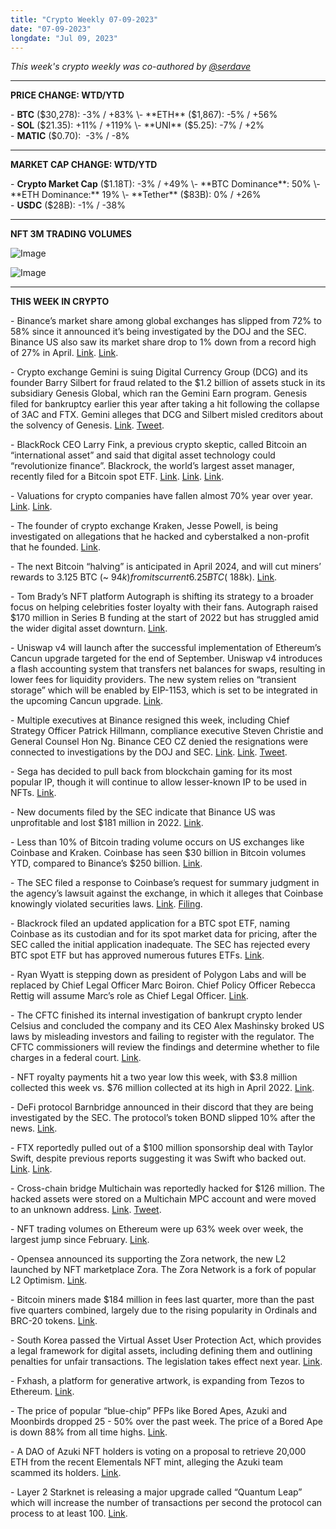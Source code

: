 ```yaml
---
title: "Crypto Weekly 07-09-2023"
date: "07-09-2023"
longdate: "Jul 09, 2023"
---
```


*This week's crypto weekly was co-authored by [@serdave](https://twitter.com/serdave_eth)*



---

**PRICE CHANGE: WTD/YTD**

\- **BTC** ($30,278): -3% / +83%  
\- **ETH** ($1,867): -5% / +56%  
\- **SOL** ($21.35): +11% / +119%  
\- **UNI** ($5.25): -7% / +2%  
\- **MATIC** ($0.70):  -3% / -8%



---

**MARKET CAP CHANGE: WTD/YTD**

\- **Crypto Market Cap** ($1.18T): -3% / +49%  
\- **BTC Dominance**: 50%  
\- **ETH Dominance:** 19%  
\- **Tether** ($83B): 0% / +26%  
\- **USDC** ($28B): -1% / -38%



---

**NFT 3M TRADING VOLUMES**

![Image](/images/07-09-2023-1.png)

![Image](/images/07-09-2023-2.png)

---

**THIS WEEK IN CRYPTO**

\- Binance’s market share among global exchanges has slipped from 72% to 58% since it announced it’s being investigated by the DOJ and the SEC. Binance US also saw its market share drop to 1% down from a record high of 27% in April. [Link](https://www.wsj.com/articles/binance-us-crypto-market-share-dives-e42aeb4). [Link](https://www.theblock.co/post/238502/binance-marketshare-at-lowest-point-since-beginning-of-the-year).   
  
\- Crypto exchange Gemini is suing Digital Currency Group (DCG) and its founder Barry Silbert for fraud related to the $1.2 billion of assets stuck in its subsidiary Genesis Global, which ran the Gemini Earn program. Genesis filed for bankruptcy earlier this year after taking a hit following the collapse of 3AC and FTX. Gemini alleges that DCG and Silbert misled creditors about the solvency of Genesis. [Link](https://www.theblock.co/post/238387/gemini-sues-digital-currency-group-barry-silbert-over-alleged-fraud). [Tweet](https://twitter.com/cameron/status/1677327395869581316?s=20).  
  
\- BlackRock CEO Larry Fink, a previous crypto skeptic, called Bitcoin an “international asset” and said that digital asset technology could “revolutionize finance”. Blackrock, the world’s largest asset manager, recently filed for a Bitcoin spot ETF. [Link](https://fortune.com/crypto/2023/07/06/bitcoin-hits-14-month-high-after-blackrocks-larry-fink-calls-it-an-international-asset-in-tv-interview/). [Link](https://www.coindesk.com/business/2023/07/07/blackrock-ceo-larry-finks-turnabout-on-bitcoin-elicits-cheers-skepticism-from-crypto-insiders/). [Link](https://fortune.com/crypto/2023/07/05/larry-fink-blackrock-crypto-bitcoin-etf/).   
  
\- Valuations for crypto companies have fallen almost 70% year over year. [Link](https://techcrunch.com/2023/07/05/crypto-funding-drops-fifth-straight-quarter/). [Link](https://decrypt.co/147086/crypto-vc-investment-drops-70-percent-in-one-year-report).   
  
\- The founder of crypto exchange Kraken, Jesse Powell, is being investigated on allegations that he hacked and cyberstalked a non-profit that he founded. [Link](https://www.nytimes.com/2023/07/06/technology/jesse-powell-kraken-crypto-fbi.html).   
  
\- The next Bitcoin “halving” is anticipated in April 2024, and will cut miners’ rewards to 3.125 BTC (~ $94k) from its current 6.25 BTC (~$188k). [Link](https://www.bloomberg.com/news/articles/2023-07-08/how-bitcoin-s-next-halving-will-affect-struggling-crypto-miners-btc).   
  
\- Tom Brady’s NFT platform Autograph is shifting its strategy to a broader focus on helping celebrities foster loyalty with their fans. Autograph raised $170 million in Series B funding at the start of 2022 but has struggled amid the wider digital asset downturn. [Link](https://www.coindesk.com/business/2023/07/06/tom-bradys-nft-start-up-autograph-shifts-strategy-amid-struggles-nyt/).   
  
\- Uniswap v4 will launch after the successful implementation of Ethereum’s Cancun upgrade targeted for the end of September. Uniswap v4 introduces a flash accounting system that transfers net balances for swaps, resulting in lower fees for liquidity providers. The new system relies on “transient storage” which will be enabled by EIP-1153, which is set to be integrated in the upcoming Cancun upgrade. [Link](https://www.theblock.co/post/238067/uniswap-v4-expected-to-go-live-after-ethereums-cancun-upgrade-and-security-audit).   
  
\- Multiple executives at Binance resigned this week, including Chief Strategy Officer Patrick Hillmann, compliance executive Steven Christie and General Counsel Hon Ng. Binance CEO CZ denied the resignations were connected to investigations by the DOJ and SEC. [Link](https://www.wsj.com/articles/binance-unravels-as-executives-flee-and-layoffs-proliferate-4c49b6d). [Link](https://www.reuters.com/technology/binances-chief-strategy-officer-patrick-hillman-quits-tweet-2023-07-06/). [Tweet](https://twitter.com/cz_binance/status/1677092535871602691).   
  
\- Sega has decided to pull back from blockchain gaming for its most popular IP, though it will continue to allow lesser-known IP to be used in NFTs. [Link](https://www.bloomberg.com/news/articles/2023-07-06/sega-joins-blockchain-games-pullback-as-crypto-winter-persists).   
  
\- New documents filed by the SEC indicate that Binance US was unprofitable and lost $181 million in 2022. [Link](https://www.wsj.com/articles/binance-us-was-deeply-unprofitable-in-2022-documents-show-9c9c95a6).   
  
\- Less than 10% of Bitcoin trading volume occurs on US exchanges like Coinbase and Kraken. Coinbase has seen $30 billion in Bitcoin volumes YTD, compared to Binance’s $250 billion. [Link](https://blockworks.co/news/bitcoin-trading-volume-us).   
  
\- The SEC filed a response to Coinbase’s request for summary judgment in the agency’s lawsuit against the exchange, in which it alleges that Coinbase knowingly violated securities laws. [Link](https://www.coindesk.com/policy/2023/07/07/coinbase-knew-it-was-violating-the-law-prior-to-the-secs-lawsuit-regulator-claims/). [Filing](https://storage.courtlistener.com/recap/gov.uscourts.nysd.599908/gov.uscourts.nysd.599908.26.0.pdf).    
  
\- Blackrock filed an updated application for a BTC spot ETF, naming Coinbase as its custodian and for its spot market data for pricing, after the SEC called the initial application inadequate. The SEC has rejected every BTC spot ETF but has approved numerous futures ETFs. [Link](https://decrypt.co/147177/blackrock-spot-bitcoin-etf-filing-sec-coinbase-surveillance).   
  
\- Ryan Wyatt is stepping down as president of Polygon Labs and will be replaced by Chief Legal Officer Marc Boiron. Chief Policy Officer Rebecca Rettig will assume Marc’s role as Chief Legal Officer. [Link](https://decrypt.co/147685/polygon-labs-president-ryan-wyatt-stepping-down).   
  
\- The CFTC finished its internal investigation of bankrupt crypto lender Celsius and concluded the company and its CEO Alex Mashinsky broked US laws by misleading investors and failing to register with the regulator. The CFTC commissioners will review the findings and determine whether to file charges in a federal court. [Link](https://www.bloomberg.com/news/articles/2023-07-05/cftc-probe-concludes-crypto-lender-celsius-ex-ceo-mashinsky-broke-rules).   
  
\- NFT royalty payments hit a two year low this week, with $3.8 million collected this week vs. $76 million collected at its high in April 2022. [Link](https://www.coindesk.com/web3/2023/07/05/nft-creator-royalty-payments-hit-two-year-low-nansen/).   
  
\- DeFi protocol Barnbridge announced in their discord that they are being investigated by the SEC. The protocol’s token BOND slipped 10% after the news. [Link](https://www.coindesk.com/policy/2023/07/07/bond-token-prices-slumps-10-as-barnbridge-faces-sec-investigation/).   
  
\- FTX reportedly pulled out of a $100 million sponsorship deal with Taylor Swift, despite previous reports suggesting it was Swift who backed out. [Link](https://decrypt.co/147564/bad-blood-ftx-called-off-taylor-swift). [Link](https://www.nytimes.com/2023/07/06/technology/tom-brady-crypto-ftx.html).   
  
\- Cross-chain bridge Multichain was reportedly hacked for $126 million. The hacked assets were stored on a Multichain MPC account and were moved to an unknown address. [Link](https://decrypt.co/147622/126m-multichain-funds-abnormally-moved-unknown-address-says-project). [Tweet](https://twitter.com/MultichainOrg/status/1677096839731097600).   
  
\- NFT trading volumes on Ethereum were up 63% week over week, the largest jump since February. [Link](https://www.theblock.co/post/237524/ethereum-nft-trading-volume-sees-highest-spike-since-february).   
  
\- Opensea announced its supporting the Zora network, the new L2 launched by NFT marketplace Zora. The Zora Network is a fork of popular L2 Optimism. [Link](https://decrypt.co/147525/opensea-adds-support-zoras-ethereum-layer-2-network).   
  
\- Bitcoin miners made $184 million in fees last quarter, more than the past five quarters combined, largely due to the rising popularity in Ordinals and BRC-20 tokens. [Link](https://decrypt.co/147421/bitcoin-miners-made-184-million-last-quarter-thanks-to-ordinals).   
  
\- South Korea passed the Virtual Asset User Protection Act, which provides a legal framework for digital assets, including defining them and outlining penalties for unfair transactions. The legislation takes effect next year. [Link](https://www.coindesk.com/policy/2023/07/03/south-korea-passes-crypto-bill-for-user-protection/).   
  
\- Fxhash, a platform for generative artwork, is expanding from Tezos to Ethereum. [Link](https://decrypt.co/147375/generative-tezos-art-platform-fxhash-adds-ethereum-multichain-push).   
  
\- The price of popular “blue-chip” PFPs like Bored Apes, Azuki and Moonbirds dropped 25 - 50% over the past week. The price of a Bored Ape is down 88% from all time highs. [Link](https://decrypt.co/147201/bored-ape-yacht-club-prices-crash-two-year-low-down-88-peak).   
  
\- A DAO of Azuki NFT holders is voting on a proposal to retrieve 20,000 ETH from the recent Elementals NFT mint, alleging the Azuki team scammed its holders. [Link](https://www.coindesk.com/web3/2023/07/03/azukidao-votes-on-reclaim-of-20k-ether-after-botched-elementals-nft-mint/).   
  
\- Layer 2 Starknet is releasing a major upgrade called “Quantum Leap” which will increase the number of transactions per second the protocol can process to at least 100. [Link](https://www.coindesk.com/tech/2023/07/05/starkware-plans-quantum-leap-upgrade-for-next-week-after-testnet-version-deployed/).